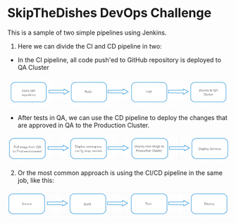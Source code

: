 # SkipTheDishes DevOps Challenge


This is a sample of two simple pipelines using Jenkins.



1. Here we can divide the CI and CD pipeline in two:

*  In the CI pipeline, all code push'ed to GitHub repository is deployed to QA Cluster

![alt text](https://github.com/MarcioRAGarcia/skipchallenge/blob/master/CI_pipeline.png "CI pipeline")

  
*  After tests in QA, we can use the CD pipeline to deploy the changes that are approved in QA to the Production Cluster.

![alt text](https://github.com/MarcioRAGarcia/skipchallenge/blob/master/CD_pipeline.png "CD pipeline")




2. Or the most common approach is using the CI/CD pipeline in the same job, like this:

![alt text](https://github.com/MarcioRAGarcia/skipchallenge/blob/master/CI-CD_pipeline.png "CI CD pipeline")
